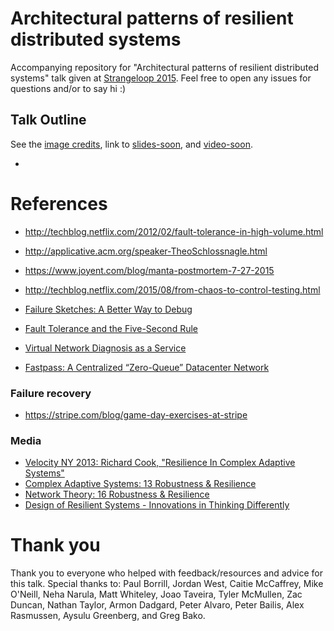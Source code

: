 # Architectural patterns of resilient distributed systems

Accompanying repository for "Architectural patterns of resilient distributed systems" talk given at [Strangeloop 2015](http://www.thestrangeloop.com/2015/sessions.html). Feel free to open any issues for questions and/or to say hi :)

## Talk Outline
See the [image credits](credits.md), link to [slides-soon](#), and [video-soon](#).

*


# References
* http://techblog.netflix.com/2012/02/fault-tolerance-in-high-volume.html
* http://applicative.acm.org/speaker-TheoSchlossnagle.html
* https://www.joyent.com/blog/manta-postmortem-7-27-2015
* http://techblog.netflix.com/2015/08/from-chaos-to-control-testing.html


* [Failure Sketches: A Better Way to Debug](https://www.usenix.org/conference/hotos15/workshop-program/presentation/kasikci)
* [Fault Tolerance and the Five-Second Rule](https://www.usenix.org/system/files/conference/hotos15/hotos15-paper-chen_ang.pdf)
* [Virtual Network Diagnosis as a Service](https://research.facebook.com/publications/616093585136896/virtual-network-diagnosis-as-a-service/)
* [Fastpass: A Centralized “Zero-Queue” Datacenter Network](https://research.facebook.com/publications/755941051111272/fastpass-a-centralized-zero-queue-datacenter-network/)

### Failure recovery
* https://stripe.com/blog/game-day-exercises-at-stripe


### Media
* [Velocity NY 2013:   Richard Cook, "Resilience In Complex Adaptive Systems"](https://www.youtube.com/watch?v=PGLYEDpNu60&feature=youtu.be)
* [Complex Adaptive Systems: 13 Robustness & Resilience](https://www.youtube.com/watch?v=HOTWIPmkdzo)
* [Network Theory: 16 Robustness & Resilience](https://www.youtube.com/watch?v=_ztNkmDg0mw)
* [Design of Resilient Systems - Innovations in Thinking Differently](https://www.youtube.com/watch?v=nV52yh6GDMg)


# Thank you
Thank you to everyone who helped with feedback/resources and advice for this talk. Special thanks to: Paul Borrill, Jordan West, Caitie McCaffrey, Mike O'Neill, Neha Narula, Matt Whiteley, Joao Taveira, Tyler McMullen, Zac Duncan, Nathan Taylor, Armon Dadgard, Peter Alvaro, Peter Bailis, Alex Rasmussen, Aysulu Greenberg, and Greg Bako.

